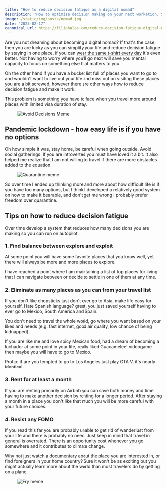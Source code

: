 ```yaml
---
title: "How to reduce decision fatigue as a digital nomad"
description: "How to optimize decision making on your next workation. Sharing my experience after living in more than 8 countries."
image: /static/img/posts/nomad.jpg
date: "2023-02-17"
canonical_url: https://filiphalas.com/reduce-decision-fatigue-digital-nomad
---
```


Are you not dreaming about becoming a digital nomad? If that's the case, then you are lucky as you can simplify your life and reduce decision fatigue by staying in one place, if you can <a href="https://www.inc.com/craig-bloem/this-1-unusual-habit-helped-make-mark-zuckerberg-steve-jobs-dr-dre-successful.html" target="_blank">wear the same t-shirt every day</a> it's even better. Not having to worry where you'll go next will save you mental capacity to focus on something else that matters to you.

On the other hand if you have a bucket list full of places you want to go to and wouldn't want to live out your life and miss out on visiting these places you are a bit screwed, however there are other ways how to reduce decision fatigue and make it work.

This problem is something you have to face when you travel more around places with limited visa duration of stay.

<figure>
  <img src="/static/img/posts/avoid-decisions-meme.jpg" alt="Avoid Decisions Meme">
</figure>

## Pandemic lockdown - how easy life is if you have no options
Oh how simple it was, stay home, be careful when going outside. Avoid social gatherings. If you are introverted you must have loved it a bit. It also helped me realize that I am not willing to travel if there are more obstacles added to the equation.

<figure>
  <img src="/static/img/posts/quarantine-meme.jpg" alt="Quarantine meme">
</figure>

So over time I ended up thinking more and more about how difficult life is if you have too many options, but I think I developed a relatively good system on how to make it bearable, and don't get me wrong I probably prefer freedom over quarantine.

## Tips on how to reduce decision fatigue
Over time develop a system that reduces how many decisions you are making so you can run on autopilot.

### 1. Find balance between explore and exploit
At some point you will have some favorite places that you know well, yet there will always be more and more places to explore.

I have reached a point where I am maintaining a list of top places for living that I can navigate between or decide to settle in one of them at any time.

### 2. Eliminate as many places as you can from your travel list
If you don't like chopsticks just don't ever go to Asia, make life easy for yourself. Hate Spanish language? great, you just saved yourself having to ever go to Mexico, South America and Spain.

You don't need to travel the whole world, go where you want based on your likes and needs (e.g. fast internet, good air quality, low chance of being kidnapped).

If you are like me and love spicy Mexican food, had a dream of becoming a luchador at some point in your life, really liked Guacamelee! videogame then maybe you will have to go to Mexico.

Protip: if are you tempted to go to Los Angeles just play GTA V, it's nearly identical.

### 3. Rent for at least a month
If you are renting primarily on Airbnb you can save both money and time having to make another decision by renting for a longer period. After staying a month in a place you don't like that much you will be more careful with your future choices.

### 4. Resist any FOMO
If you read this far you are probably unable to get rid of wanderlust from your life and there is probably no need. Just keep in mind that travel in general is overrated. There is an opportunity cost whenever you go somewhere and it contributes to climate change.

Why not just watch a documentary about the place you are interested in, or find foreigners in your home country? Sure it won't be as exciting but you might actually learn more about the world than most travelers do by getting on a plane.

<figure>
  <img src="/static/img/posts/fry-meme.jpg" alt="Fry meme">
</figure>